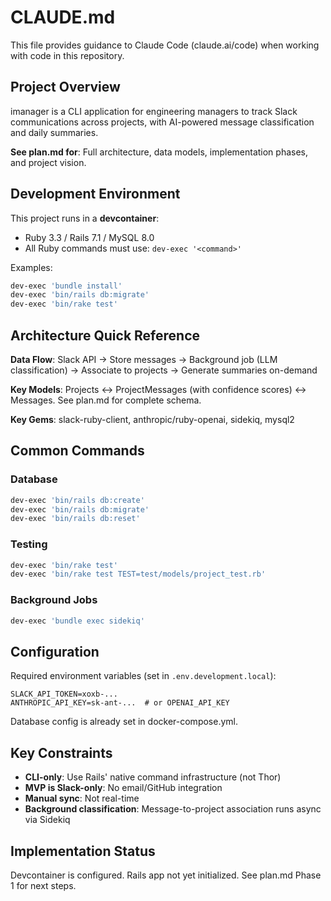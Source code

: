 # CLAUDE.md

This file provides guidance to Claude Code (claude.ai/code) when working with code in this repository.

## Project Overview

imanager is a CLI application for engineering managers to track Slack communications across projects, with AI-powered message classification and daily summaries.

**See plan.md for**: Full architecture, data models, implementation phases, and project vision.

## Development Environment

This project runs in a **devcontainer**:
- Ruby 3.3 / Rails 7.1 / MySQL 8.0
- All Ruby commands must use: `dev-exec '<command>'`

Examples:
```bash
dev-exec 'bundle install'
dev-exec 'bin/rails db:migrate'
dev-exec 'bin/rake test'
```

## Architecture Quick Reference

**Data Flow**: Slack API → Store messages → Background job (LLM classification) → Associate to projects → Generate summaries on-demand

**Key Models**: Projects ↔ ProjectMessages (with confidence scores) ↔ Messages. See plan.md for complete schema.

**Key Gems**: slack-ruby-client, anthropic/ruby-openai, sidekiq, mysql2

## Common Commands

### Database
```bash
dev-exec 'bin/rails db:create'
dev-exec 'bin/rails db:migrate'
dev-exec 'bin/rails db:reset'
```

### Testing
```bash
dev-exec 'bin/rake test'
dev-exec 'bin/rake test TEST=test/models/project_test.rb'
```

### Background Jobs
```bash
dev-exec 'bundle exec sidekiq'
```

## Configuration

Required environment variables (set in `.env.development.local`):
```
SLACK_API_TOKEN=xoxb-...
ANTHROPIC_API_KEY=sk-ant-...  # or OPENAI_API_KEY
```

Database config is already set in docker-compose.yml.

## Key Constraints

- **CLI-only**: Use Rails' native command infrastructure (not Thor)
- **MVP is Slack-only**: No email/GitHub integration
- **Manual sync**: Not real-time
- **Background classification**: Message-to-project association runs async via Sidekiq

## Implementation Status

Devcontainer is configured. Rails app not yet initialized. See plan.md Phase 1 for next steps.
